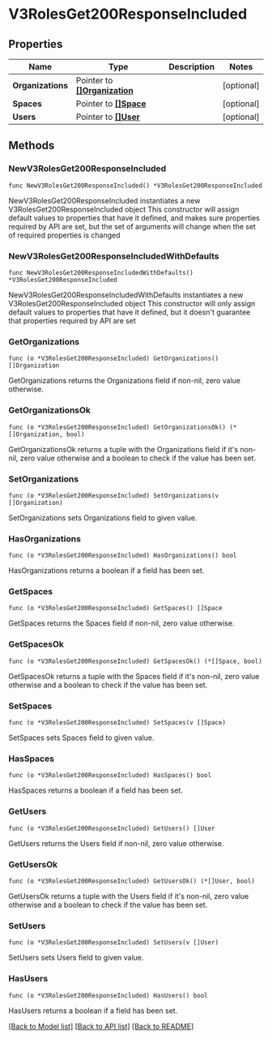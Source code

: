 # V3RolesGet200ResponseIncluded

## Properties

Name | Type | Description | Notes
------------ | ------------- | ------------- | -------------
**Organizations** | Pointer to [**[]Organization**](Organization.md) |  | [optional] 
**Spaces** | Pointer to [**[]Space**](Space.md) |  | [optional] 
**Users** | Pointer to [**[]User**](User.md) |  | [optional] 

## Methods

### NewV3RolesGet200ResponseIncluded

`func NewV3RolesGet200ResponseIncluded() *V3RolesGet200ResponseIncluded`

NewV3RolesGet200ResponseIncluded instantiates a new V3RolesGet200ResponseIncluded object
This constructor will assign default values to properties that have it defined,
and makes sure properties required by API are set, but the set of arguments
will change when the set of required properties is changed

### NewV3RolesGet200ResponseIncludedWithDefaults

`func NewV3RolesGet200ResponseIncludedWithDefaults() *V3RolesGet200ResponseIncluded`

NewV3RolesGet200ResponseIncludedWithDefaults instantiates a new V3RolesGet200ResponseIncluded object
This constructor will only assign default values to properties that have it defined,
but it doesn't guarantee that properties required by API are set

### GetOrganizations

`func (o *V3RolesGet200ResponseIncluded) GetOrganizations() []Organization`

GetOrganizations returns the Organizations field if non-nil, zero value otherwise.

### GetOrganizationsOk

`func (o *V3RolesGet200ResponseIncluded) GetOrganizationsOk() (*[]Organization, bool)`

GetOrganizationsOk returns a tuple with the Organizations field if it's non-nil, zero value otherwise
and a boolean to check if the value has been set.

### SetOrganizations

`func (o *V3RolesGet200ResponseIncluded) SetOrganizations(v []Organization)`

SetOrganizations sets Organizations field to given value.

### HasOrganizations

`func (o *V3RolesGet200ResponseIncluded) HasOrganizations() bool`

HasOrganizations returns a boolean if a field has been set.

### GetSpaces

`func (o *V3RolesGet200ResponseIncluded) GetSpaces() []Space`

GetSpaces returns the Spaces field if non-nil, zero value otherwise.

### GetSpacesOk

`func (o *V3RolesGet200ResponseIncluded) GetSpacesOk() (*[]Space, bool)`

GetSpacesOk returns a tuple with the Spaces field if it's non-nil, zero value otherwise
and a boolean to check if the value has been set.

### SetSpaces

`func (o *V3RolesGet200ResponseIncluded) SetSpaces(v []Space)`

SetSpaces sets Spaces field to given value.

### HasSpaces

`func (o *V3RolesGet200ResponseIncluded) HasSpaces() bool`

HasSpaces returns a boolean if a field has been set.

### GetUsers

`func (o *V3RolesGet200ResponseIncluded) GetUsers() []User`

GetUsers returns the Users field if non-nil, zero value otherwise.

### GetUsersOk

`func (o *V3RolesGet200ResponseIncluded) GetUsersOk() (*[]User, bool)`

GetUsersOk returns a tuple with the Users field if it's non-nil, zero value otherwise
and a boolean to check if the value has been set.

### SetUsers

`func (o *V3RolesGet200ResponseIncluded) SetUsers(v []User)`

SetUsers sets Users field to given value.

### HasUsers

`func (o *V3RolesGet200ResponseIncluded) HasUsers() bool`

HasUsers returns a boolean if a field has been set.


[[Back to Model list]](../README.md#documentation-for-models) [[Back to API list]](../README.md#documentation-for-api-endpoints) [[Back to README]](../README.md)


